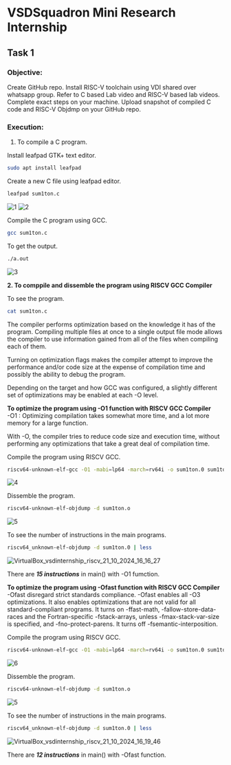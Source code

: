 # VSDSquadron Mini Research Internship

## Task 1

### Objective:
Create GitHub repo. Install RISC-V toolchain using VDI shared over whatsapp group. Refer to C based Lab video and RISC-V based lab videos. Complete exact steps on your machine. Upload snapshot of compiled C code and RISC-V Objdmp on your GitHub repo.

### Execution:
1. To compile a C program.

Install leafpad GTK+ text editor.
```bash
sudo apt install leafpad
```
Create a new C file using leafpad editor.
```bash
leafpad sum1ton.c
```
![1](https://github.com/user-attachments/assets/4c17ecd5-55bc-4fd7-808b-b454babe8754)
![2](https://github.com/user-attachments/assets/4f07e808-4f7e-44a5-bbb1-81cef3b0c7c8)


Compile the C program using GCC.
```bash
gcc sum1ton.c
```
To get the output.
```bash
./a.out
```
![3](https://github.com/user-attachments/assets/345569a0-66f6-4fab-adc5-d91ab38e3def)


**2. To comppile and dissemble the program using RISCV GCC Compiler**

To see the program.
```bash
cat sum1ton.c
```
The compiler performs optimization based on the knowledge it has of the program. Compiling multiple files at once to a single output file mode allows the compiler to use information gained from all of the files when compiling each of them.</br>

Turning on optimization flags makes the compiler attempt to improve the performance and/or code size at the expense of compilation time and possibly the ability to debug the program.</br>

Depending on the target and how GCC was configured, a slightly different set of optimizations may be enabled at each -O level.</br>

**To optimize the program using -O1 function with RISCV GCC Compiler**</br>
-O1 : Optimizing compilation takes somewhat more time, and a lot more memory for a large function.

With -O, the compiler tries to reduce code size and execution time, without performing any optimizations that take a great deal of compilation time.</br>

Compile the program using RISCV GCC.
```bash
riscv64-unknown-elf-gcc -O1 -mabi=lp64 -march=rv64i -o sum1ton.0 sum1ton.c
```
![4](https://github.com/user-attachments/assets/5bb9b0e4-08e0-4311-9fab-ca131593285d)

Dissemble the program.
```bash
riscv64-unknown-elf-objdump -d sum1ton.o
```
![5](https://github.com/user-attachments/assets/27e49e61-da01-4413-8a05-8dfdbb38ba7a)

To see the number of instructions in the main programs.
```bash
riscv64_unknown-elf-objdump -d sum1ton.0 | less
```
![VirtualBox_vsdinternship_riscv_21_10_2024_16_16_27](https://github.com/user-attachments/assets/a4193ae4-3227-44a8-a59b-45beeebb4997)

There are ***15 instructions*** in main() with -O1 fumction.

**To optimize the program using -Ofast function with RISCV GCC Compiler**</br>
-Ofast disregard strict standards compliance. -Ofast enables all -O3 optimizations. It also enables optimizations that are not valid for all standard-compliant programs. It turns on -ffast-math, -fallow-store-data-races and the Fortran-specific -fstack-arrays, unless -fmax-stack-var-size is specified, and -fno-protect-parens. It turns off -fsemantic-interposition.</br>

Compile the program using RISCV GCC.
```bash
riscv64-unknown-elf-gcc -O1 -mabi=lp64 -march=rv64i -o sum1ton.0 sum1ton.c
```
![6](https://github.com/user-attachments/assets/82de7c0f-a2c1-4913-937c-d571e984c9e7)

Dissemble the program.
```bash
riscv64-unknown-elf-objdump -d sum1ton.o
```
![5](https://github.com/user-attachments/assets/0b46476d-7cfe-4f8d-a194-69faf0d4399c)

To see the number of instructions in the main programs.
```bash
riscv64_unknown-elf-objdump -d sum1ton.0 | less
```
![VirtualBox_vsdinternship_riscv_21_10_2024_16_19_46](https://github.com/user-attachments/assets/ecbbd90e-10b3-4540-a968-6abd920c3391)

There are ***12 instructions*** in main() with -Ofast function.
